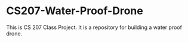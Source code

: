 # CS207-Water-Proof-Drone
This is CS 207 Class Project. It is a repository for building a water proof drone.
